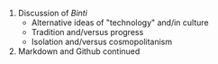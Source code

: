 
1. Discussion of _Binti_
	+ Alternative ideas of "technology" and/in culture
	+ Tradition and/versus progress
	+ Isolation and/versus cosmopolitanism 
2. Markdown and Github continued
